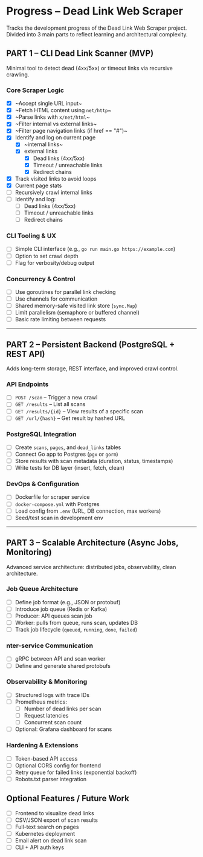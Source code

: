 # Progress – Dead Link Web Scraper

Tracks the development progress of the Dead Link Web Scraper project. Divided into 3 main parts to reflect learning and architectural complexity.

## PART 1 – CLI Dead Link Scanner (MVP)

Minimal tool to detect dead (4xx/5xx) or timeout links via recursive crawling.

### Core Scraper Logic
- [X] ~Accept single URL input~
- [X] ~Fetch HTML content using `net/http`~
- [X] ~Parse links with `x/net/html`~
- [x] ~Filter internal vs external links~
- [x] ~Filter page navigation links (if href == "#")~
- [x] Identify and log on current page
  - [x] ~internal links~
  - [x] external links
    - [x] Dead links (4xx/5xx)
    - [x] Timeout / unreachable links
    - [x] Redirect chains
- [x] Track visited links to avoid loops
- [x] Current page stats
- [ ] Recursively crawl internal links
- [ ] Identify and log:
  - [ ] Dead links (4xx/5xx)
  - [ ] Timeout / unreachable links
  - [ ] Redirect chains

### CLI Tooling & UX
- [ ] Simple CLI interface (e.g., `go run main.go https://example.com`)
- [ ] Option to set crawl depth
- [ ] Flag for verbosity/debug output

### Concurrency & Control
- [ ] Use goroutines for parallel link checking
- [ ] Use channels for communication
- [ ] Shared memory-safe visited link store (`sync.Map`)
- [ ] Limit parallelism (semaphore or buffered channel)
- [ ] Basic rate limiting between requests

---

## PART 2 – Persistent Backend (PostgreSQL + REST API)

Adds long-term storage, REST interface, and improved crawl control.

### API Endpoints
- [ ] `POST /scan` – Trigger a new crawl
- [ ] `GET /results` – List all scans
- [ ] `GET /results/{id}` – View results of a specific scan
- [ ] `GET /url/{hash}` – Get result by hashed URL

### PostgreSQL Integration
- [ ] Create `scans`, `pages`, and `dead_links` tables
- [ ] Connect Go app to Postgres (`pgx` or `gorm`)
- [ ] Store results with scan metadata (duration, status, timestamps)
- [ ] Write tests for DB layer (insert, fetch, clean)

### DevOps & Configuration
- [ ] Dockerfile for scraper service
- [ ] `docker-compose.yml` with Postgres
- [ ] Load config from `.env` (URL, DB connection, max workers)
- [ ] Seed/test scan in development env

---

## PART 3 – Scalable Architecture (Async Jobs, Monitoring)

Advanced service architecture: distributed jobs, observability, clean architecture.

### Job Queue Architecture
- [ ] Define job format (e.g., JSON or protobuf)
- [ ] Introduce job queue (Redis or Kafka)
- [ ] Producer: API queues scan job
- [ ] Worker: pulls from queue, runs scan, updates DB
- [ ] Track job lifecycle (`queued`, `running`, `done`, `failed`)

### nter-service Communication
- [ ] gRPC between API and scan worker
- [ ] Define and generate shared protobufs

### Observability & Monitoring
- [ ] Structured logs with trace IDs
- [ ] Prometheus metrics:
  - [ ] Number of dead links per scan
  - [ ] Request latencies
  - [ ] Concurrent scan count
- [ ] Optional: Grafana dashboard for scans

### Hardening & Extensions
- [ ] Token-based API access
- [ ] Optional CORS config for frontend
- [ ] Retry queue for failed links (exponential backoff)
- [ ] Robots.txt parser integration

## Optional Features / Future Work
- [ ] Frontend to visualize dead links
- [ ] CSV/JSON export of scan results
- [ ] Full-text search on pages
- [ ] Kubernetes deployment
- [ ] Email alert on dead link scan
- [ ] CLI + API auth keys